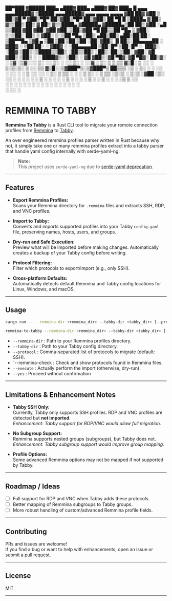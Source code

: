 ██▀███  ▓█████  ███▄ ▄███▓ ███▄ ▄███▓ ██▓ ███▄    █  ▄▄▄         ▄▄▄█████▓ ▒█████     ▄▄▄█████▓ ▄▄▄       ▄▄▄▄    ▄▄▄▄ ▓██   ██▓
▓██ ▒ ██▒▓█   ▀ ▓██▒▀█▀ ██▒▓██▒▀█▀ ██▒▓██▒ ██ ▀█   █ ▒████▄       ▓  ██▒ ▓▒▒██▒  ██▒   ▓  ██▒ ▓▒▒████▄    ▓█████▄ ▓█████▄▒██  ██▒
▓██ ░▄█ ▒▒███   ▓██    ▓██░▓██    ▓██░▒██▒▓██  ▀█ ██▒▒██  ▀█▄     ▒ ▓██░ ▒░▒██░  ██▒   ▒ ▓██░ ▒░▒██  ▀█▄  ▒██▒ ▄██▒██▒ ▄██▒██ ██░
▒██▀▀█▄  ▒▓█  ▄ ▒██    ▒██ ▒██    ▒██ ░██░▓██▒  ▐▌██▒░██▄▄▄▄██    ░ ▓██▓ ░ ▒██   ██░   ░ ▓██▓ ░ ░██▄▄▄▄██ ▒██░█▀  ▒██░█▀  ░ ▐██▓░
░██▓ ▒██▒░▒████▒▒██▒   ░██▒▒██▒   ░██▒░██░▒██░   ▓██░ ▓█   ▓██▒     ▒██▒ ░ ░ ████▓▒░     ▒██▒ ░  ▓█   ▓██▒░▓█  ▀█▓░▓█  ▀█▓░ ██▒▓░
░ ▒▓ ░▒▓░░░ ▒░ ░░ ▒░   ░  ░░ ▒░   ░  ░░▓  ░ ▒░   ▒ ▒  ▒▒   ▓▒█░     ▒ ░░   ░ ▒░▒░▒░      ▒ ░░    ▒▒   ▓▒█░░▒▓███▀▒░▒▓███▀▒ ██▒▒▒ 
  ░▒ ░ ▒░ ░ ░  ░░  ░      ░░  ░      ░ ▒ ░░ ░░   ░ ▒░  ▒   ▒▒ ░       ░      ░ ▒ ▒░        ░      ▒   ▒▒ ░▒░▒   ░ ▒░▒   ░▓██ ░▒░ 
  ░░   ░    ░   ░      ░   ░      ░    ▒ ░   ░   ░ ░   ░   ▒        ░      ░ ░ ░ ▒       ░        ░   ▒    ░    ░  ░    ░▒ ▒ ░░  
   ░        ░  ░       ░          ░    ░           ░       ░  ░                ░ ░                    ░  ░ ░       ░     ░ ░     
                                                                                                                ░       ░░ ░     
# REMMINA TO TABBY

**Remmina To Tabby** is a Rust CLI tool to migrate your remote connection profiles from [Remmina](https://remmina.org/) to [Tabby](https://tabby.sh/).

An over engineered remmina profiles parser written in Rust because why not, it simply take one or many remmina profiles extract into a tabby parser that handle yaml config internally with serde-yaml-ng.

> **Note:**  
> This project uses `serde-yaml-ng` due to [serde-yaml deprecation](https://github.com/dtolnay/serde-yaml/releases/tag/0.9.34).

---

## Features

- **Export Remmina Profiles:**  
  Scans your Remmina directory for `.remmina` files and extracts SSH, RDP, and VNC profiles.

- **Import to Tabby:**  
  Converts and imports supported profiles into your Tabby `config.yaml` file, preserving names, hosts, users, and groups.

- **Dry-run and Safe Execution:**  
  Preview what will be imported before making changes. Automatically creates a backup of your Tabby config before writing.

- **Protocol Filtering:**  
  Filter which protocols to export/import (e.g., only SSH).

- **Cross-platform Defaults:**  
  Automatically detects default Remmina and Tabby config locations for Linux, Windows, and macOS.

---

## Usage

```sh
cargo run -- --remmina-dir <remmina_dir> --tabby-dir <tabby_dir> [--protocol SSH,RDP,VNC] [--remmina-check] [--execute] [--yes]
```

```sh
remmina-to-tabby --remmina-dir <remmina_dir> --tabby-dir <tabby_dir> [--protocol SSH,RDP,VNC] [--remmina-check] [--execute] [--yes]
```

- `--remmina-dir`     : Path to your Remmina profiles directory.
- `--tabby-dir`       : Path to your Tabby config directory.
- `--protocol`        : Comma-separated list of protocols to migrate (default: SSH).
- `--remmina-check    : Check and show protocols found in Remmina files.
- `--execute`         : Actually perform the import (otherwise, dry-run).
- `--yes`             : Proceed without confirmation

---

## Limitations & Enhancement Notes

- **Tabby SSH Only:**  
  Currently, Tabby only supports SSH profiles. RDP and VNC profiles are detected but **not imported**.  
  _Enhancement: Tabby support for RDP/VNC would allow full migration._

- **No Subgroup Support:**  
  Remmina supports nested groups (subgroups), but Tabby does not.  
  _Enhancement: Tabby subgroup support would improve group mapping._

- **Profile Options:**  
  Some advanced Remmina options may not be mapped if not supported by Tabby.

---

## Roadmap / Ideas

- [ ] Full support for RDP and VNC when Tabby adds these protocols.
- [ ] Better mapping of Remmina subgroups to Tabby groups.
- [ ] More robust handling of custom/advanced Remmina profile fields.

---

## Contributing

PRs and issues are welcome!  
If you find a bug or want to help with enhancements, open an issue or submit a pull request.

---

## License

MIT

---